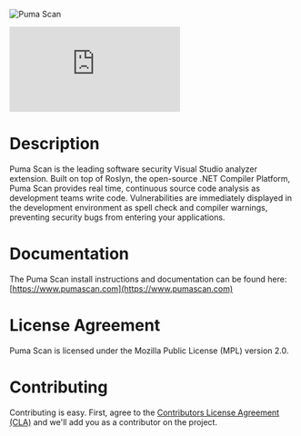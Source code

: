 ![Puma Scan](https://www.pumascan.com/images/logo-horiz.png)

![[Black Hat Arsenal](https://github.com/toolswatch/badges/blob/master/arsenal/2017.svg)](https://www.blackhat.com/asia-17/arsenal.html#eric-johnson)

# Description
Puma Scan is the leading software security Visual Studio analyzer extension. Built on top of Roslyn, the open-source .NET Compiler Platform, Puma Scan provides real time, continuous source code analysis as development teams write code. Vulnerabilities are immediately displayed in the development environment as spell check and compiler warnings, preventing security bugs from entering your applications.

# Documentation
The Puma Scan install instructions and documentation can be found here: [https://www.pumascan.com](https://www.pumascan.com)

# License Agreement
Puma Scan is licensed under the Mozilla Public License (MPL) version 2.0.

# Contributing

Contributing is easy. First, agree to the [Contributors License Agreement (CLA)](https://www.clahub.com/agreements/pumasecurity/puma-scan) and we'll add you as a contributor on the project.
